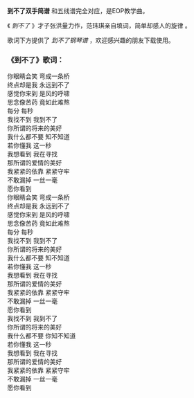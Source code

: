 

**到不了双手简谱** 和五线谱完全对应，是EOP教学曲。

《 _到不了_ 》才子张洪量力作，范玮琪亲自填词，简单却感人的旋律 。

歌词下方提供了 _到不了钢琴谱_ ，欢迎感兴趣的朋友下载使用。

### 《到不了》歌词：

你眼睛会笑 弯成一条桥  
终点却是我 永远到不了  
感觉你来到 是风的呼啸  
思念像苦药 竟如此难熬  
每分 每秒  
我找不到 我到不了  
你所谓的将来的美好  
我什么都不要 知不知道  
若你懂我 这一秒  
我想看到 我在寻找  
那所谓的爱情的美好  
我紧紧的依靠 紧紧守牢  
不敢漏掉 一丝一毫  
愿你看到  
你眼睛会笑 弯成一条桥  
终点却是我 永远到不了  
感觉你来到 是风的呼啸  
思念像苦药 竟如此难熬  
每分 每秒  
我找不到 我到不了  
你所谓的将来的美好  
我什么都不要 知不知道  
若你懂我 这一秒  
我想看到 我在寻找  
那所谓的爱情的美好  
我紧紧的依靠 紧紧守牢  
不敢漏掉 一丝一毫  
愿你看到  
我找不到 我到不了  
你所谓的将来的美好  
我什么都不要 你知不知道  
若你懂我 这一秒  
我想看到 我在寻找  
那所谓的爱情的美好  
我紧紧的依靠 紧紧守牢  
不敢漏掉 一丝一毫  
愿你看到

